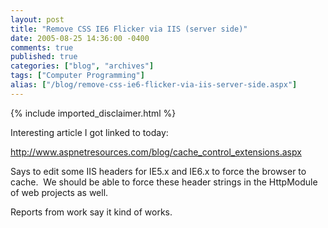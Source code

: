 ```yaml
---
layout: post
title: "Remove CSS IE6 Flicker via IIS (server side)"
date: 2005-08-25 14:36:00 -0400
comments: true
published: true
categories: ["blog", "archives"]
tags: ["Computer Programming"]
alias: ["/blog/remove-css-ie6-flicker-via-iis-server-side.aspx"]
---
```

<!-- more -->
{% include imported_disclaimer.html %}
<P>Interesting article&nbsp;I got linked to today:</P>
<P><A href="http://www.aspnetresources.com/blog/cache_control_extensions.aspx">http://www.aspnetresources.com/blog/cache_control_extensions.aspx</A></P>
<P>Says to edit some IIS headers for IE5.x and IE6.x to force the browser to cache.&nbsp; We should be able to force these header strings in the HttpModule of web projects as well.&nbsp;</P>
<P>Reports from work say it kind of works.</P>
